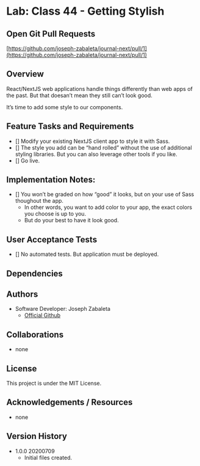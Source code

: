 # Lab: Class 44 - Getting Stylish

## Open Git Pull Requests  

[https://github.com/joseph-zabaleta/journal-next/pull/1](https://github.com/joseph-zabaleta/journal-next/pull/1)  

## Overview  

React/NextJS web applications handle things differently than web apps of the past. But that doesan’t mean they still can’t look good.

It’s time to add some style to our components.

## Feature Tasks and Requirements  

- [] Modify your existing NextJS client app to style it with Sass.
- [] The style you add can be “hand rolled” without the use of additional styling libraries. But you can also leverage other tools if you like.
- [] Go live.

## Implementation Notes:  
- [] You won’t be graded on how “good” it looks, but on your use of Sass thoughout the app.
  - In other words, you want to add color to your app, the exact colors you choose is up to you.
  - But do your best to have it look good.

## User Acceptance Tests  

- [] No automated tests. But application must be deployed.

## Dependencies  

## Authors  
- Software Developer: Joseph Zabaleta
  - [Official Github](https://github.com/joseph-zabaleta)  

## Collaborations  
- none  

## License  
This project is under the MIT License.

## Acknowledgements / Resources  
- none

## Version History  
- 1.0.0 20200709  
    - Initial files created.  
